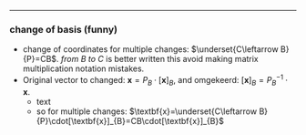 
---
### change of basis (funny)
- change of coordinates for multiple changes: $\underset{C\leftarrow B}{P}=CB$. _from $B$ to $C$_ is better written this avoid making matrix multiplication notation mistakes.
- Original vector to changed: $\textbf{x}=P_{B}\cdot[\textbf{x}]_{B}$, and omgekeerd: $[\textbf{x}]_{B}=P_{B}^{-1}\cdot\textbf{x}$.
	- text
	- so for multiple changes: $\textbf{x}=\underset{C\leftarrow B}{P}\cdot[\textbf{x}]_{B}=CB\cdot[\textbf{x}]_{B}$ 

